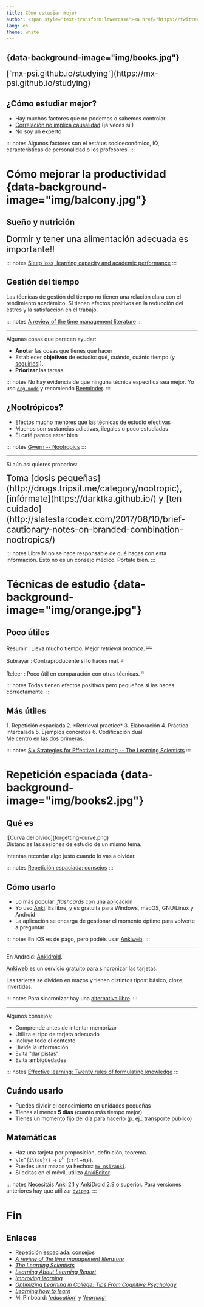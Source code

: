 ```yaml
---
title: Cómo estudiar mejor
author: <span style="text-transform:lowercase"><a href="https://twitter.com/mx_psi">@mx_psi</a>(<a href="http://mstdn.io/@mx_psi">@mstdn.io</a>)</span>
lang: es
theme: white
---
```


## {data-background-image="img/books.jpg"}

<div style="font-size:1.5em">
[`mx-psi.github.io/studying`](https://mx-psi.github.io/studying)
</div>


## ¿Cómo estudiar mejor?

- Hay muchos factores que no podemos o sabemos controlar
- [Correlación no implica causalidad](https://en.wikipedia.org/wiki/Correlation_does_not_imply_causation) (¡a veces sí!)
- No soy un experto

::: notes
Algunos factores son el estátus socioeconómico, IQ, características de personalidad o los profesores.
:::

# Cómo mejorar la productividad {data-background-image="img/balcony.jpg"}

## Sueño y nutrición

<span style="font-size:1.6em">
Dormir y tener una alimentación adecuada es importante!!
</span>

::: notes
[Sleep loss, learning capacity and academic performance](https://www.sciencedirect.com/science/article/pii/S1087079205001231)
:::

## Gestión del tiempo

Las técnicas de gestión del tiempo no tienen una relación clara con el rendimiento académico.
Sí tienen efectos positivos en la reducción del estrés y la satisfacción en el trabajo.

::: notes
[A review of the time management literature](http://citeseerx.ist.psu.edu/viewdoc/download?doi=10.1.1.466.4966&rep=rep1&type=pdf)
:::

***

Algunas cosas que parecen ayudar:

- **Anotar** las cosas que tienes que hacer
- Establecer **objetivos** de estudio: qué, cuándo, cuánto tiempo (y [seguirlos](https://www.lesswrong.com/posts/RWo4LwFzpHNQCTcYt/how-to-beat-procrastination)!).
- **Priorizar** las tareas

::: notes
No hay evidencia de que ninguna técnica específica sea mejor.
Yo uso [`org-mode`](https://orgmode.org/) y recomiendo [Beeminder](https://www.beeminder.com/).
:::

## ¿Nootrópicos?

- Efectos mucho menores que las técnicas de estudio efectivas
- Muchos son sustancias adictivas, ilegales o poco estudiadas
- El café parece estar bien

::: notes
[Gwern -- Nootropics](https://www.gwern.net/Nootropics)
:::

***

Si aún así quieres probarlos:

<div style="font-size:1.6em">Toma [dosis pequeñas](http://drugs.tripsit.me/category/nootropic), [infórmate](https://darktka.github.io/) y [ten cuidado](http://slatestarcodex.com/2017/08/10/brief-cautionary-notes-on-branded-combination-nootropics/)</div>

::: notes
LibreIM no se hace responsable de qué hagas con esta información.
Esto no es un consejo médico.
Pórtate bien.
:::


# Técnicas de estudio {data-background-image="img/orange.jpg"}

## Poco útiles

Resumir
: Lleva mucho tiempo. Mejor *retrieval practice*. <sup><span style="font-size:0.5em">[[1]](http://www.indiana.edu/~pcl/rgoldsto/courses/dunloskyimprovinglearning.pdf),[[2]](https://www.tandfonline.com/doi/abs/10.1080/09658210802647009)</span></sup>

Subrayar
: Contraproducente si lo haces mal. <sup><span style="font-size:0.5em">[[1]](https://www.ncbi.nlm.nih.gov/pubmed/19650523)</span></sup>

Releer
: Poco útil en comparación con otras técnicas. <sup><span style="font-size:0.5em">[[1]](http://www.indiana.edu/~pcl/rgoldsto/courses/dunloskyimprovinglearning.pdf)</span></sup>


::: notes
Todas tienen efectos positivos pero pequeños si las haces correctamente.
:::


## Más útiles

<div class="twocol">

<div>
1. Repetición espaciada
2. *Retrieval practice*
3. Elaboración
4. Práctica intercalada
5. Ejemplos concretos
6. Codificación dual
</div>

<div>
Me centro en las dos primeras.
</div>
</div>

::: notes
[Six Strategies for Effective Learning -- The Learning Scientists](http://www.learningscientists.org/s/Spanish-Six-Strategies-for-Effective-Learning-posters-cw5g.pdf)
:::



# Repetición espaciada {data-background-image="img/books2.jpg"}

## Qué es

<div class="twocol">
<div>
![Curva del olvido](forgetting-curve.png)
</div>
<div>
Distancias las sesiones de estudio de un mismo tema.

Intentas recordar algo justo cuando lo vas a olvidar.
</div>
</div>

::: notes
[Repetición espaciada: consejos](https://codual.github.io/2016/07/07/repeticion-espaciada/)
:::


## Cómo usarlo

- Lo más popular: *flashcards* con [una aplicación](https://en.wikipedia.org/wiki/List_of_flashcard_software)
- Yo uso [Anki](https://apps.ankiweb.net/). Es libre, y es gratuita para Windows, macOS, GNU/Linux y Android
- La aplicación se encarga de gestionar el momento óptimo para volverte a preguntar

::: notes
En iOS es de pago, pero podéis usar [Ankiweb](https://ankiweb.net/about).
:::

***

En Android: [Ankidroid](https://f-droid.org/en/packages/com.ichi2.anki/).

[Ankiweb](https://ankiweb.net/about) es un servicio gratuito para sincronizar las tarjetas.

Las tarjetas se dividen en mazos y tienen distintos tipos: básico, cloze, invertidas.

::: notes
Para sincronizar hay una [alternativa libre](https://github.com/ankicommunity/anki-sync-server).
:::

***

Algunos consejos:

- Comprende antes de intentar memorizar
- Utiliza el tipo de tarjeta adecuado
- Incluye todo el contexto
- Divide la información
- Evita "dar pistas"
- Evita ambigüedades

::: notes
[Effective learning: Twenty rules of formulating knowledge](https://www.supermemo.com/en/archives1990-2015/articles/20rules)
:::


## Cuándo usarlo

- Puedes dividir el conocimiento en unidades pequeñas
- Tienes al menos **5 días** (cuanto más tiempo mejor)
- Tienes un momento fijo del día para hacerlo (p. ej.: transporte público)

## Matemáticas

- Haz una tarjeta por proposición, definición, teorema.
- <span class="tex2jax_ignore">`\(e^{i\tau}\)`</span>    →    $e^{i\tau}$ (`Ctrl`+`M`,`E`).
- Puedes usar mazos ya hechos: [`mx-psi/anki`](https://github.com/mx-psi/anki).
- Si editas en el móvil, utiliza [AnkiEditor](https://f-droid.org/en/packages/com.jkcarino.ankieditor/).

::: notes
Necesitáis Anki 2.1 y AnkiDroid 2.9 o superior. Para versiones anteriores hay que utilizar [`dvipng`](https://en.wikipedia.org/wiki/Dvipng).
:::


# Fin

## Enlaces


- [Repetición espaciada: consejos](https://codual.github.io/2016/07/07/repeticion-espaciada/)
- [*A review of the time management literature*](http://citeseerx.ist.psu.edu/viewdoc/download?doi=10.1.1.466.4966&rep=rep1&type=pdf)
- [*The Learning Scientists*](http://www.learningscientists.org/downloadable-materials)
- [*Learning About Learning Report*](http://www.nctq.org/dmsView/Learning_About_Learning_Report)
- [*Improving learning*](http://www.indiana.edu/~pcl/rgoldsto/courses/dunloskyimprovinglearning.pdf)
- [*Optimizing Learning in College: Tips From Cognitive Psychology*](http://pps.sagepub.com/content/11/5/652.full.pdf)
- [*Learning how to learn*](https://www.coursera.org/learn/learning-how-to-learn)
- Mi Pinboard: [*'education'*](https://pinboard.in/u:mx_psi/t:education) y [*'learning'*](https://pinboard.in/u:mx_psi/t:learning)


